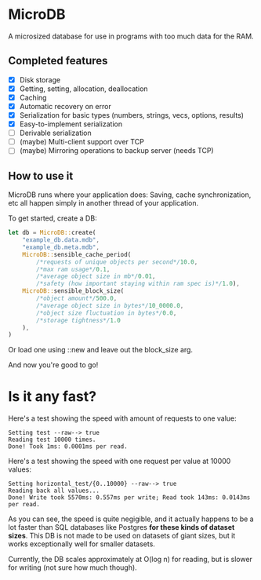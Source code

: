 # MicroDB

A microsized database for use in programs with too much data for the RAM.

## Completed features

- [x] Disk storage
- [x] Getting, setting, allocation, deallocation
- [x] Caching
- [x] Automatic recovery on error
- [x] Serialization for basic types (numbers, strings, vecs, options, results)
- [x] Easy-to-implement serialization
- [ ] Derivable serialization
- [ ] (maybe) Multi-client support over TCP
- [ ] (maybe) Mirroring operations to backup server (needs TCP)

## How to use it

MicroDB runs where your application does: Saving, cache synchronization, etc all happen simply in another thread of your application.

To get started, create a DB:
```rs
let db = MicroDB::create(
    "example_db.data.mdb",
    "example_db.meta.mdb",
    MicroDB::sensible_cache_period(
        /*requests of unique objects per second*/10.0, 
        /*max ram usage*/0.1, 
        /*average object size in mb*/0.01, 
        /*safety (how important staying within ram spec is)*/1.0),
    MicroDB::sensible_block_size(
        /*object amount*/500.0, 
        /*average object size in bytes*/10_0000.0, 
        /*object size fluctuation in bytes*/0.0, 
        /*storage tightness*/1.0
    ),
)
```
Or load one using ::new and leave out the block_size arg.

And now you're good to go!

# Is it any fast?

Here's a test showing the speed with amount of requests to one value:
```
Setting test --raw--> true
Reading test 10000 times.
Done! Took 1ms: 0.0001ms per read.
```

Here's a test showing the speed with one request per value at 10000 values:
```
Setting horizontal_test/{0..10000} --raw--> true
Reading back all values...
Done! Write took 5570ms: 0.557ms per write; Read took 143ms: 0.0143ms per read.
```

As you can see, the speed is quite negigible, and it actually happens to be a lot faster
than SQL databases like Postgres **for these kinds of dataset sizes**. This DB is not made to
be used on datasets of giant sizes, but it works exceptionally well for smaller datasets.

Currently, the DB scales approximately at O(log n) for reading, but is slower for writing
(not sure how much though).
